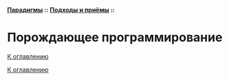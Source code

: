 **[Парадигмы](../../README.md#paradigms-models) ::** 
**[Подходы и приёмы](../../README.md#paradigms-techniques) ::**
# Порождающее программирование

<!--

-->

[К оглавлению](../../README.md#paradigms-techniques)



[К оглавлению](../../README.md#paradigms-techniques)
